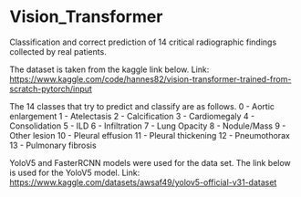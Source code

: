 # Vision_Transformer
Classification and correct prediction of 14 critical radiographic findings collected by real patients.

The dataset is taken from the kaggle link below.
Link: https://www.kaggle.com/code/hannes82/vision-transformer-trained-from-scratch-pytorch/input


The 14 classes that try to predict and classify are as follows.
0 - Aortic enlargement
1 - Atelectasis
2 - Calcification
3 - Cardiomegaly
4 - Consolidation
5 - ILD
6 - Infiltration
7 - Lung Opacity
8 - Nodule/Mass
9 - Other lesion
10 - Pleural effusion
11 - Pleural thickening
12 - Pneumothorax
13 - Pulmonary fibrosis

YoloV5 and FasterRCNN models were used for the data set. The link below is used for the YoloV5 model.
Link: https://www.kaggle.com/datasets/awsaf49/yolov5-official-v31-dataset


